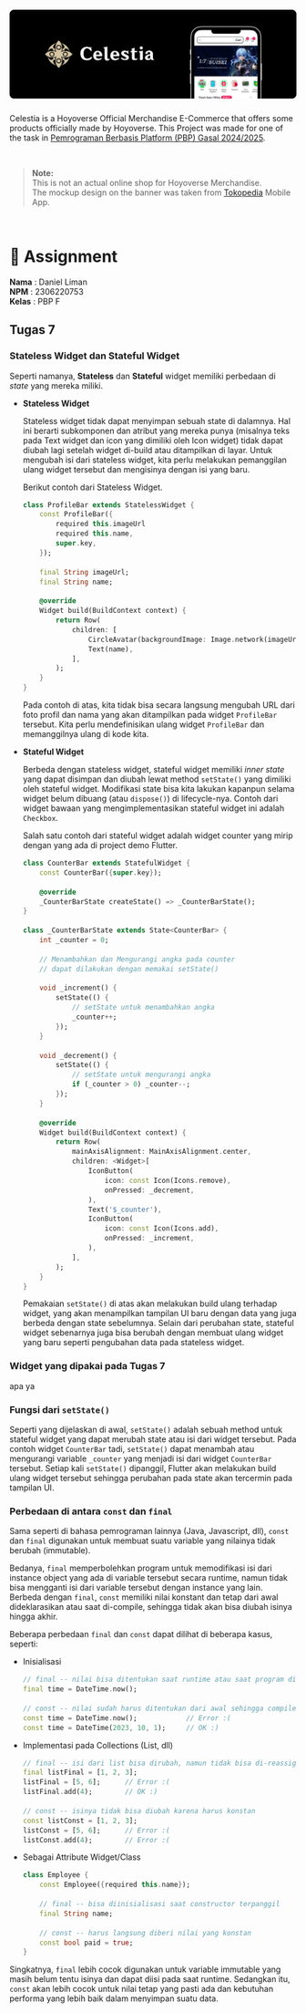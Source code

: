 # ![Banner](assignments/images/banner.png)

Celestia is a Hoyoverse Official Merchandise E-Commerce that offers some products officially made by Hoyoverse. This Project was made for one of the task in <a href="https://pbp-fasilkom-ui.github.io/ganjil-2025/"> Pemrograman Berbasis Platform (PBP) Gasal 2024/2025</a>.

<br>

> **Note:** <br> This is not an actual online shop for Hoyoverse Merchandise. <br>The mockup design on the banner was taken from [Tokopedia](https://tokopedia.com) Mobile App.

<br>

# 📝 Assignment
**Nama**    : Daniel Liman<br>
**NPM**     : 2306220753<br>
**Kelas**   : PBP F

<!-- | Tugas Sebelumnya: | [Tugas 7](https://github.com/hyvos07/celestia-mobile/wiki/Tugas-7) |
|-|-| -->

<!-- <br> -->

## Tugas 7
### Stateless Widget dan Stateful Widget
Seperti namanya, **Stateless** dan **Stateful** widget memiliki perbedaan di *state* yang mereka miliki.
- **Stateless Widget**

    Stateless widget tidak dapat menyimpan sebuah state di dalamnya. Hal ini berarti subkomponen dan atribut yang mereka punya (misalnya teks pada Text widget dan icon yang dimiliki oleh Icon widget) tidak dapat diubah lagi setelah widget di-build atau ditampilkan di layar. Untuk mengubah isi dari stateless widget, kita perlu melakukan pemanggilan ulang widget tersebut dan mengisinya dengan isi yang baru.

    Berikut contoh dari Stateless Widget.
    ```dart
    class ProfileBar extends StatelessWidget {
        const ProfileBar({
            required this.imageUrl
            required this.name,
            super.key,
        });

        final String imageUrl;
        final String name;

        @override
        Widget build(BuildContext context) {
            return Row(
                children: [
                    CircleAvatar(backgroundImage: Image.network(imageUrl)),
                    Text(name),
                ],
            );
        }
    }
    ```
    Pada contoh di atas, kita tidak bisa secara langsung mengubah URL dari foto profil dan nama yang akan ditampilkan pada widget `ProfileBar` tersebut. Kita perlu mendefinisikan ulang widget `ProfileBar` dan memanggilnya ulang di kode kita.

- **Stateful Widget**

    Berbeda dengan stateless widget, stateful widget memiliki *inner state* yang dapat disimpan dan diubah lewat method `setState()` yang dimiliki oleh stateful widget. Modifikasi state bisa kita lakukan kapanpun selama widget belum dibuang (atau `dispose()`) di lifecycle-nya. Contoh dari widget bawaan yang mengimplementasikan stateful widget ini adalah `Checkbox`.

    Salah satu contoh dari stateful widget adalah widget counter yang mirip dengan yang ada di project demo Flutter.
    ```dart
    class CounterBar extends StatefulWidget {
        const CounterBar({super.key});

        @override
        _CounterBarState createState() => _CounterBarState();
    }

    class _CounterBarState extends State<CounterBar> {
        int _counter = 0;

        // Menambahkan dan Mengurangi angka pada counter
        // dapat dilakukan dengan memakai setState()

        void _increment() {
            setState(() {
                // setState untuk menambahkan angka
                _counter++;
            });
        }

        void _decrement() {
            setState(() {
                // setState untuk mengurangi angka
                if (_counter > 0) _counter--;
            });
        }

        @override
        Widget build(BuildContext context) {
            return Row(
                mainAxisAlignment: MainAxisAlignment.center,
                children: <Widget>[
                    IconButton(
                        icon: const Icon(Icons.remove),
                        onPressed: _decrement,
                    ),
                    Text('$_counter'),
                    IconButton(
                        icon: const Icon(Icons.add),
                        onPressed: _increment,
                    ),
                ],
            );
        }
    }
    ```

    Pemakaian `setState()` di atas akan melakukan build ulang terhadap widget, yang akan menampilkan tampilan UI baru dengan data yang juga berbeda dengan state sebelumnya. Selain dari perubahan state, stateful widget sebenarnya juga bisa berubah dengan membuat ulang widget yang baru seperti pengubahan data pada stateless widget.


### Widget yang dipakai pada Tugas 7
apa ya


### Fungsi dari `setState()`
Seperti yang dijelaskan di awal, `setState()` adalah sebuah method untuk stateful widget yang dapat merubah state atau isi dari widget tersebut. Pada contoh widget `CounterBar` tadi, `setState()` dapat menambah atau mengurangi variable `_counter` yang menjadi isi dari widget `CounterBar` tersebut. Setiap kali `setState()` dipanggil, Flutter akan melakukan build ulang widget tersebut sehingga perubahan pada state akan tercermin pada tampilan UI.


### Perbedaan di antara `const` dan `final`
Sama seperti di bahasa pemrograman lainnya (Java, Javascript, dll), `const` dan `final` digunakan untuk membuat suatu variable yang nilainya tidak berubah (immutable). 

Bedanya, `final` memperbolehkan program untuk memodifikasi isi dari instance object yang ada di variable tersebut secara runtime, namun tidak bisa mengganti isi dari variable tersebut dengan instance yang lain. Berbeda dengan `final`, `const` memiliki nilai konstant dan tetap dari awal dideklarasikan atau saat di-compile, sehingga tidak akan bisa diubah isinya hingga akhir.

Beberapa perbedaan `final` dan `const` dapat dilihat di beberapa kasus, seperti:

- Inisialisasi

    ```dart
    // final -- nilai bisa ditentukan saat runtime atau saat program di-compile
    final time = DateTime.now();

    // const -- nilai sudah harus ditentukan dari awal sehingga compile process tidak error
    const time = DateTime.now();            // Error :(
    const time = DateTime(2023, 10, 1);     // OK :)
    ```

- Implementasi pada Collections (List, dll)

    ```dart
    // final -- isi dari list bisa dirubah, namun tidak bisa di-reassign (immutable)
    final listFinal = [1, 2, 3];
    listFinal = [5, 6];      // Error :(
    listFinal.add(4);        // OK :)

    // const -- isinya tidak bisa diubah karena harus konstan
    const listConst = [1, 2, 3];
    listConst = [5, 6];      // Error :(
    listConst.add(4);        // Error :(
    ```

- Sebagai Attribute Widget/Class

    ```dart
    class Employee {
        const Employee({required this.name});

        // final -- bisa diinisialisasi saat constructor terpanggil
        final String name;

        // const -- harus langsung diberi nilai yang konstan
        const bool paid = true;
    }
    ```

Singkatnya, `final` lebih cocok digunakan untuk variable immutable yang masih belum tentu isinya dan dapat diisi pada saat runtime. Sedangkan itu, `const` akan lebih cocok untuk nilai tetap yang pasti ada dan kebutuhan performa yang lebih baik dalam menyimpan suatu data.